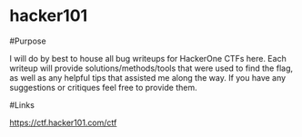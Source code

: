 # hacker101

#Purpose

I will do by best to house all bug writeups for HackerOne CTFs here. Each writeup will provide solutions/methods/tools that were used to find the flag, as well as any helpful tips that assisted me along the way. If you have any suggestions or critiques feel free to provide them.

#Links

https://ctf.hacker101.com/ctf
